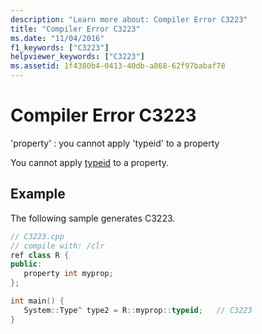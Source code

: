 ```yaml
---
description: "Learn more about: Compiler Error C3223"
title: "Compiler Error C3223"
ms.date: "11/04/2016"
f1_keywords: ["C3223"]
helpviewer_keywords: ["C3223"]
ms.assetid: 1f4380b4-0413-40db-a868-62f97babaf78
---
```

# Compiler Error C3223

'property' : you cannot apply 'typeid' to a property

You cannot apply [typeid](../../extensions/typeid-cpp-component-extensions.md) to a property.

## Example

The following sample generates C3223.

```cpp
// C3223.cpp
// compile with: /clr
ref class R {
public:
   property int myprop;
};

int main() {
   System::Type^ type2 = R::myprop::typeid;   // C3223
}
```
